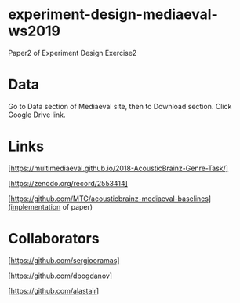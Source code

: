 # experiment-design-mediaeval-ws2019
Paper2 of Experiment Design Exercise2

# Data

Go to Data section of Mediaeval site, then to Download section. Click Google Drive link.

# Links

[https://multimediaeval.github.io/2018-AcousticBrainz-Genre-Task/]

[https://zenodo.org/record/2553414]

[https://github.com/MTG/acousticbrainz-mediaeval-baselines](implementation of paper)


# Collaborators

[https://github.com/sergiooramas]

[https://github.com/dbogdanov]

[https://github.com/alastair]
